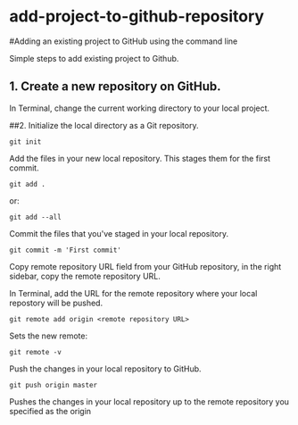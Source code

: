# add-project-to-github-repository

#Adding an existing project to GitHub using the command line

Simple steps to add existing project to Github.

## 1. Create a new repository on GitHub.
In Terminal, change the current working directory to your local project.

##2. Initialize the local directory as a Git repository.

	git init
	
Add the files in your new local repository. This stages them for the first commit.

	git add .

or:
	
	git add --all

Commit the files that you've staged in your local repository.

	git commit -m 'First commit'


Copy remote repository URL field from your GitHub repository, in the right sidebar, copy the remote repository URL.

In Terminal, add the URL for the remote repository where your local repostory will be pushed.

	git remote add origin <remote repository URL>
	
Sets the new remote:
	
	git remote -v

Push the changes in your local repository to GitHub.

	git push origin master

Pushes the changes in your local repository up to the remote repository you specified as the origin
